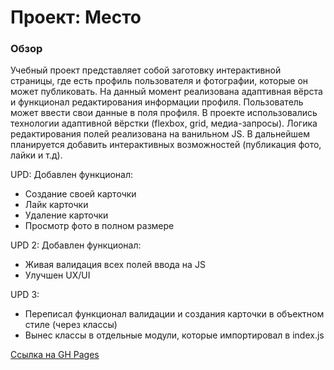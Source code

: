 # Проект: Место

### Обзор

Учебный проект представляет собой заготовку интерактивной страницы, где есть профиль пользователя и фотографии, которые он может публиковать. На данный момент реализована адаптивная вёрста и функционал редактирования информации профиля. Пользователь может ввести свои данные в поля профиля. В проекте использовались технологии адаптивной вёрстки (flexbox, grid, медиа-запросы). Логика редактирования полей реализована на ванильном JS. В дальнейшем планируется добавить интерактивных возможностей (публикация фото, лайки и т.д).

UPD: Добавлен функционал:

- Создание своей карточки
- Лайк карточки
- Удаление карточки
- Просмотр фото в полном размере

UPD 2: Добавлен функционал:

- Живая валидация всех полей ввода на JS
- Улучшен UX/UI

UPD 3:

- Переписал функционал валидации и создания карточки в объектном стиле (через классы)
- Вынес классы в отдельные модули, которые импортировал в index.js




[Ссылка на GH Pages](https://danilziborov.github.io/mesto/)
